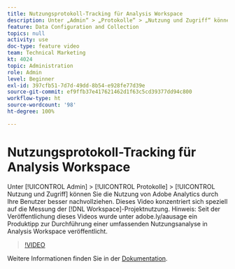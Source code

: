 ```yaml
---
title: Nutzungsprotokoll-Tracking für Analysis Workspace
description: Unter „Admin“ > „Protokolle“ > „Nutzung und Zugriff“ können Sie die Nutzung von Adobe Analytics durch Ihre Benutzer besser nachvollziehen. Dieses Video konzentriert sich speziell auf die Messung der Workspace-Projektnutzung.
feature: Data Configuration and Collection
topics: null
activity: use
doc-type: feature video
team: Technical Marketing
kt: 4024
topic: Administration
role: Admin
level: Beginner
exl-id: 397cfb51-7d7d-49dd-8b54-e928fe77d39e
source-git-commit: ef9ffb37e417621462d1f63c5cd39377dd94c800
workflow-type: ht
source-wordcount: '98'
ht-degree: 100%

---
```


# Nutzungsprotokoll-Tracking für Analysis Workspace

Unter [!UICONTROL Admin] > [!UICONTROL Protokolle] > [!UICONTROL Nutzung und Zugriff] können Sie die Nutzung von Adobe Analytics durch Ihre Benutzer besser nachvollziehen. Dieses Video konzentriert sich speziell auf die Messung der [!DNL Workspace]-Projektnutzung. Hinweis: Seit der Veröffentlichung dieses Videos wurde unter adobe.ly/aausage ein Produktipp zur Durchführung einer umfassenden Nutzungsanalyse in Analysis Workspace veröffentlicht.

>[!VIDEO](https://video.tv.adobe.com/v/29768/?quality=12)

Weitere Informationen finden Sie in der [Dokumentation](https://experienceleague.adobe.com/docs/analytics/admin/admin-tools/logs.html?lang=de).
